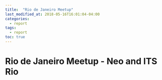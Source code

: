 ```yaml
---
title:  "Rio de Janeiro Meetup"
last_modified_at: 2018-05-16T16:01:04-04:00
categories:
  - report
tags:
  - report
toc: true
---
```

# Rio de Janeiro Meetup - Neo and ITS Rio
